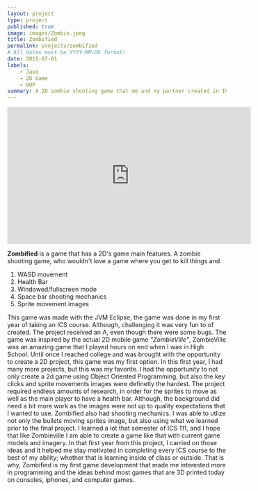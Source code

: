 ```yaml
---
layout: project
type: project
published: true
image: images/Zombie.jpeg
title: Zombified
permalink: projects/zombified
# All dates must be YYYY-MM-DD format!
date: 2015-07-01
labels:
    - Java
    - 2D Game
    - OOP
summary: A 2D zombie shooting game that me and my partner created in ICS 111, this was a huge step into the world of programming/game developement for me.
---
```


<iframe width="560" height="315" src="https://www.youtube.com/embed/Nqagn7DtDHU" frameborder="0" allow="accelerometer; autoplay; clipboard-write; encrypted-media; gyroscope; picture-in-picture" allowfullscreen></iframe>


**Zombified** is a game that has a 2D's game main features. A zombie shooting game, who wouldn't love a game where you get to kill things and 
1. WASD movement
2. Health Bar
3. Windowed/fullscreen mode
4. Space bar shooting mechanics
5. Sprite movement images

This game was made with the JVM Eclipse, the game was done in my first year of taking an ICS course. Although, challenging it was very fun to of created. The project received an A, even though there were some bugs. The game was inspired by the actual 2D mobile game _"ZombieVille"_, ZombieVille was an amazing game that I played hours on end when I was in High School. Until once I reached college and was brought with the opportunity to create a 2D project, this game was my first option. In this first year, I had many more projects, but this was my favorite. I had the opportunity to not only create a 2d game using Object Oriented Programming, but also the key clicks and sprite movements images were definetly the hardest. The project required endless amounts of research, in order for the sprites to move as well as the main player to have a health bar. Although, the background did need a bit more work as the images were not up to quality expectations that I wanted to use. Zombified also had shooting mechanics. I was able to utlize not only the bullets moving sprites image, but also using what we learned prior to the final project. I learned a lot that semester of ICS 111, and I hope that like Zombieville I am able to create a game like that with current game models and imagery. In that first year from this project, I carried on those ideas and it helped me stay motivated in completing every ICS course to the best of my ability; whether that is learning inside of class or outside. That is why, Zombified is my first game development that made me interested more in programming and the ideas behind most games that are 3D printed today on consoles, iphones, and computer games. 
<br>
<br>
<br>
<br>
<br>
